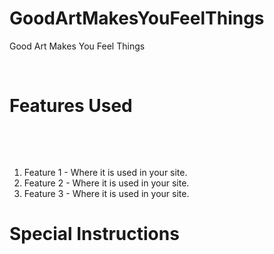 # GoodArtMakesYouFeelThings

Good Art Makes You Feel Things
​
<!-- Write a brief description of your project here. What does it do? What kind of information does it have? -->
​
# Features Used
​
<!-- List the 3 optional features, or more if you used more, that you chose to use and where they are incorporated to help mentors find them. -->
​
1. Feature 1 - Where it is used in your site.
2. Feature 2 - Where it is used in your site.
3. Feature 3 - Where it is used in your site.
​
# Special Instructions
​
<!-- Include any special instructions needed to run your project if it is anything more than just opening index.html. -->
​
​
​
​
<!-- Need help with markdown? Check out the following site for tips: https://guides.github.com/features/mastering-markdown/. You can delete all these comments afterwards if you want to. -->
